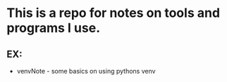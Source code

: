 # This is a repo for notes on tools and programs I use.

## EX:
- venvNote - some basics on using pythons venv 
